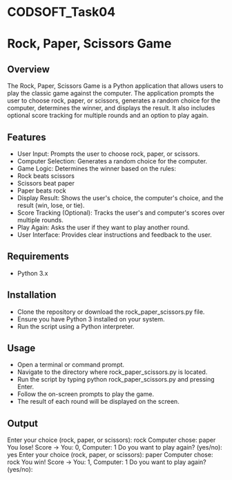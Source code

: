 # CODSOFT_Task04

# Rock, Paper, Scissors Game
## Overview

The Rock, Paper, Scissors Game is a Python application that allows users to play the classic game against the computer. The application prompts the user to choose rock, paper, or scissors, generates a random choice for the computer, determines the winner, and displays the result. It also includes optional score tracking for multiple rounds and an option to play again.

## Features
- User Input: Prompts the user to choose rock, paper, or scissors.
- Computer Selection: Generates a random choice for the computer.
- Game Logic: Determines the winner based on the rules:
- Rock beats scissors
- Scissors beat paper
- Paper beats rock
- Display Result: Shows the user's choice, the computer's choice, and the result (win, lose, or tie).
- Score Tracking (Optional): Tracks the user's and computer's scores over multiple rounds.
- Play Again: Asks the user if they want to play another round.
- User Interface: Provides clear instructions and feedback to the user.

## Requirements
- Python 3.x

## Installation
- Clone the repository or download the rock_paper_scissors.py file.
- Ensure you have Python 3 installed on your system.
- Run the script using a Python interpreter.

## Usage
- Open a terminal or command prompt.
- Navigate to the directory where rock_paper_scissors.py is located.
- Run the script by typing python rock_paper_scissors.py and pressing Enter.
- Follow the on-screen prompts to play the game.
- The result of each round will be displayed on the screen.

## Output
Enter your choice (rock, paper, or scissors): rock
Computer chose: paper
You lose!
Score -> You: 0, Computer: 1
Do you want to play again? (yes/no): yes
Enter your choice (rock, paper, or scissors): paper
Computer chose: rock
You win!
Score -> You: 1, Computer: 1
Do you want to play again? (yes/no): 
